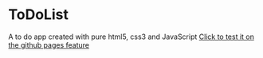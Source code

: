 # ToDoList
A to do app created with pure html5, css3 and JavaScript
[Click to test it on the github pages feature](http://https://egeakat.github.io/ToDoList/ "Click to test it on the github pages feature")